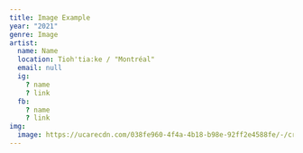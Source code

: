 ```yaml
---
title: Image Example
year: "2021"
genre: Image
artist:
  name: Name
  location: Tioh'tia:ke / "Montréal"
  email: null
  ig:
    ? name
    ? link
  fb:
    ? name
    ? link
img:
  image: https://ucarecdn.com/038fe960-4f4a-4b18-b98e-92ff2e4588fe/-/crop/1787x2387/59,0/-/preview/subversions_example.jpeg
---
```

